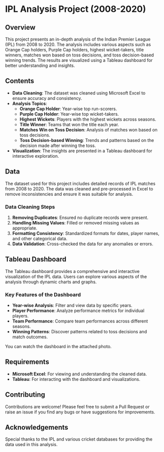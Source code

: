 # IPL Analysis Project (2008-2020)

## Overview
This project presents an in-depth analysis of the Indian Premier League (IPL) from 2008 to 2020. The analysis includes various aspects such as Orange Cap holders, Purple Cap holders, highest wicket-takers, title winners, matches won based on toss decisions, and toss decision-based winning trends. The results are visualized using a Tableau dashboard for better understanding and insights.

## Contents
- **Data Cleaning**: The dataset was cleaned using Microsoft Excel to ensure accuracy and consistency.
- **Analysis Topics**:
  - **Orange Cap Holder**: Year-wise top run-scorers.
  - **Purple Cap Holder**: Year-wise top wicket-takers.
  - **Highest Wickets**: Players with the highest wickets across seasons.
  - **Title Winner**: Teams that won the title each year.
  - **Matches Win on Toss Decision**: Analysis of matches won based on toss decisions.
  - **Toss Decision-based Winning**: Trends and patterns based on the decision made after winning the toss.
- **Visualization**: The insights are presented in a Tableau dashboard for interactive exploration.

## Data
The dataset used for this project includes detailed records of IPL matches from 2008 to 2020. The data was cleaned and pre-processed in Excel to remove inconsistencies and ensure it was suitable for analysis.

### Data Cleaning Steps
1. **Removing Duplicates**: Ensured no duplicate records were present.
2. **Handling Missing Values**: Filled or removed missing values as appropriate.
3. **Formatting Consistency**: Standardized formats for dates, player names, and other categorical data.
4. **Data Validation**: Cross-checked the data for any anomalies or errors.

## Tableau Dashboard
The Tableau dashboard provides a comprehensive and interactive visualization of the IPL data. Users can explore various aspects of the analysis through dynamic charts and graphs.

### Key Features of the Dashboard
- **Year-wise Analysis**: Filter and view data by specific years.
- **Player Performance**: Analyze performance metrics for individual players.
- **Team Performance**: Compare team performances across different seasons.
- **Winning Patterns**: Discover patterns related to toss decisions and match outcomes.

You can watch the dashboard in the attached photo.



## Requirements
- **Microsoft Excel**: For viewing and understanding the cleaned data.
- **Tableau**: For interacting with the dashboard and visualizations.

## Contributing
Contributions are welcome! Please feel free to submit a Pull Request or raise an issue if you find any bugs or have suggestions for improvements.



## Acknowledgements
Special thanks to the IPL and various cricket databases for providing the data used in this analysis.
